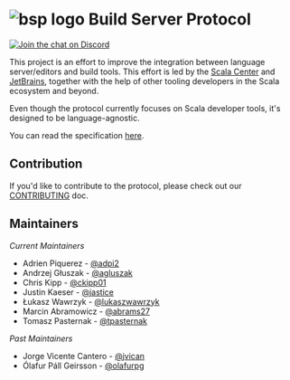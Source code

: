 # ![bsp logo](resources/buildServerProtocol64.svg) Build Server Protocol

[![Join the chat on Discord](https://badgen.net/badge/icon/discord?icon=discord&label)](https://discord.gg/7tMENrnv8p)

This project is an effort to improve the integration between language
server/editors and build tools. This effort is led by the [Scala
Center](https://scala.epfl.ch/) and [JetBrains](https://www.jetbrains.com/),
together with the help of other tooling developers in the Scala ecosystem and
beyond.

Even though the protocol currently focuses on Scala developer tools, it's
designed to be language-agnostic.

You can read the specification [here](https://build-server-protocol.github.io/docs/specification).

## Contribution

If you'd like to contribute to the protocol, please check out our
[CONTRIBUTING](./CONTRIBUTING.md) doc.

## Maintainers

_Current Maintainers_

* Adrien Piquerez - [@adpi2](https://github.com/adpi2)
* Andrzej Głuszak - [@agluszak](https://github.com/agluszak)
* Chris Kipp - [@ckipp01](https://github.com/ckipp01)
* Justin Kaeser - [@jastice](https://github.com/jastice)
* Łukasz Wawrzyk - [@lukaszwawrzyk](https://github.com/lukaszwawrzyk)
* Marcin Abramowicz - [@abrams27](https://github.com/abrams27)
* Tomasz Pasternak - [@tpasternak](https://github.com/tpasternak)

_Past Maintainers_

* Jorge Vicente Cantero - [@jvican](https://github.com/jvican)
* Ólafur Páll Geirsson - [@olafurpg](https://github.com/olafurpg)
